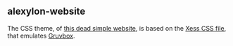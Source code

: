 ## alexylon-website

The CSS theme, of [this dead simple website](https://suus.cc), is based on the [Xess CSS file](https://github.com/Xe/Xess), that emulates [Gruvbox](https://github.com/morhetz/gruvbox).